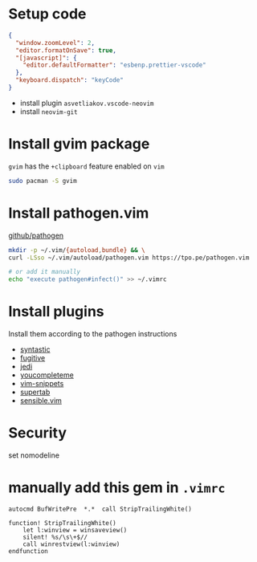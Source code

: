 # Setup code

```json
{
  "window.zoomLevel": 2,
  "editor.formatOnSave": true,
  "[javascript]": {
    "editor.defaultFormatter": "esbenp.prettier-vscode"
  },
  "keyboard.dispatch": "keyCode"
}
```

- install plugin `asvetliakov.vscode-neovim`
- install `neovim-git`

# Install gvim package

`gvim` has the `+clipboard` feature enabled on `vim`

```bash
sudo pacman -S gvim
```

# Install pathogen.vim

[github/pathogen](https://github.com/tpope/vim-pathogen)

```bash
mkdir -p ~/.vim/{autoload,bundle} && \
curl -LSso ~/.vim/autoload/pathogen.vim https://tpo.pe/pathogen.vim

# or add it manually
echo "execute pathogen#infect()" >> ~/.vimrc
```

# Install plugins

Install them according to the pathogen instructions

- [syntastic](https://vimawesome.com/plugin/syntastic)
- [fugitive](https://vimawesome.com/plugin/fugitive-vim)
- [jedi](https://vimawesome.com/plugin/jedi-vim)
- [youcompleteme](https://vimawesome.com/plugin/youcompleteme)
- [vim-snippets](https://vimawesome.com/plugin/vim-snippets)
- [supertab](https://vimawesome.com/plugin/supertab)
- [sensible.vim](https://vimawesome.com/plugin/sensible-vim)

# Security

set nomodeline

# manually add this gem in `.vimrc`

```
autocmd BufWritePre  *.*  call StripTrailingWhite()

function! StripTrailingWhite()
    let l:winview = winsaveview()
    silent! %s/\s\+$//
    call winrestview(l:winview)
endfunction
```
